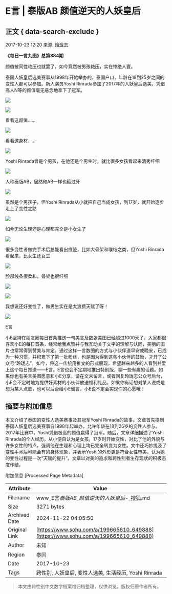 # E言 |​ 泰版AB 颜值逆天的人妖皇后

## 正文 { data-search-exclude }


2017-10-23 12:20 来源: [玲珑志](https://www.sohu.com/?spm=smpc.content-abroad.content.1.1732248309686r445flk)

**《每日一言九图》总第384期**

颜值被同性艳压也就罢了，如今竟然被男孩艳压，实在惨绝人寰。

泰国人妖皇后选美赛事从1998年开始举办的，泰国户口，年龄在18到25岁之间的变性人都可以参加。新人演员Yoshi Rinrada参加了2017年的人妖皇后选美，凭借高人N等的颜值毫无悬念地拿下了冠军。

![](http://5b0988e595225.cdn.sohucs.com/images/20171023/4bedea3ad72a4c15a74561d0871c76d4.jpeg)

![](http://5b0988e595225.cdn.sohucs.com/images/20171023/469db181d09b4de6aa22473841e567ea.jpeg)

看看这颜值……

![](http://5b0988e595225.cdn.sohucs.com/images/20171023/b7153328dbaa4212acb119b9d1a35a82.jpeg)

看看这身材……

![](http://5b0988e595225.cdn.sohucs.com/images/20171023/3fc186afc3904a35906d3ad992af3e6b.jpeg)

Yoshi Rinrada曾是个男孩，在他还是个男生时，就比很多女孩看起来清秀纤细

![](http://5b0988e595225.cdn.sohucs.com/images/20171023/ce2309247e464336a98270790e6e0f9a.jpeg)

人称泰版AB，居然和AB一样也箍过牙

![](http://5b0988e595225.cdn.sohucs.com/images/20171023/b80e37d9563c437f84150e3ce7b30213.jpeg)

虽然是个男孩子，但Yoshi Rinrada从小就把自己当成女孩，到17岁，就开始逐步走上了变性之路

![](http://5b0988e595225.cdn.sohucs.com/images/20171023/aa0631da8fd9407ea3844f2af8ef8ca0.jpeg)

如今无论生理还是心理都完全是小女生了

![](http://5b0988e595225.cdn.sohucs.com/images/20171023/748ddf57204a4e3686d9589f6980d545.jpeg)

很多变性者做完手术后总能看出痕迹，比如大骨架和喉结之类，但Yoshi Rinrada看起来，比女生还女生

![](http://5b0988e595225.cdn.sohucs.com/images/20171023/082975d921bf494a9a3e294f3b3c7761.jpeg)

脸部线条很柔和，骨架也很纤细

![](http://5b0988e595225.cdn.sohucs.com/images/20171023/71122b827f6d4a2ab40727fea986f4bd.jpeg)

![](http://5b0988e595225.cdn.sohucs.com/images/20171023/a7effed286534acdaa8a81f5ce893ff3.jpeg)

我想说还好变性了，做男生实在是太浪费天赋了呀！

![](http://5b0988e595225.cdn.sohucs.com/images/20171023/4def1b66f251417fb30b6966203f3b3a.jpeg)

E言

小E坚持在朋友圈每日首条推送一句美言及数张美图已经超过1000天了。大家都很喜欢小E的每日首条，经常给我点赞并与我互动关于文字的理解与认同，美丽的图片也常常得到赞美与肯定。通过这样一言数图的方式与小伙伴道早安或晚安，已成为一种习惯，并积累下了第一批粉丝，也是因为得到这些小伙伴的鼓励，才开了公众号“玲珑志”。如今，将这一传统用推文的形式展现，希望越来越多的人看到并爱上这个每日推送——E言。E言也会不定期地推出特别版，聊一些有趣的话题。如果你也有美言美图愿意和小E分享，请在文末留言，或者回复玲珑志公众号后台，小E会不定时地为提供好素材的小伙伴放送福利礼品。如果你有话想对某人说或是想为某人点歌，也可以后台给小E留言，小E说不定会实现你的心愿哦！

## 摘要与附加信息

<!-- tcd_abstract -->
本文介绍了泰国的变性人选美赛事及其冠军Yoshi Rinrada的故事。文章首先提到泰国人妖皇后选美赛事自1998年起举办，允许年龄在18到25岁的变性人参与。2017年比赛中，Yoshi凭借极高的颜值赢得了冠军。随后，文章详细描述了Yoshi Rinrada的个人经历，从小便自认为是女孩，17岁时开始变性，对比了他的外貌与许多女性的特点，强调他在生理和心理上均已完全转变为女性。文中还巧妙提及了变性手术后可能会有的身体现象，并表示Yoshi的外形更是符合女性审美，认为她的变性过程是一次“天赋的提升”。文章以对美的追求和跨性别者生存现状的积极态度作结。
<!-- tcd_abstract_end -->

附加信息 [Processed Page Metadata]

| Attribute       | Value                                  |
|-----------------|----------------------------------------|
| Filename        | www_E言​_泰版AB_颜值逆天的人妖皇后_-_搜狐.md                             |
| Size            | 3271 bytes                           |
| Archived Date   | 2024-11-22 04:05:50                             |
| Original Link   | [https://www.sohu.com/a/199665610_649888](https://www.sohu.com/a/199665610_649888)                       |
| Author          | 未知                               |
| Region          | 泰国                               |
| Date            | 2017-10-23                                 |
| Tags            | 跨性别, 人妖皇后, 变性人选美, 生活经历, Yoshi Rinrada                                 |
>
> 本文由跨性别中文数字档案馆归档整理，仅供浏览。版权归原作者所有。
>